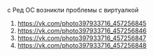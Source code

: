 с Ред ОС возникли проблемы с виртуалкой
1. https://vk.com/photo397933716_457256845
2. https://vk.com/photo397933716_457256846
3. https://vk.com/photo397933716_457256847
4. https://vk.com/photo397933716_457256848
